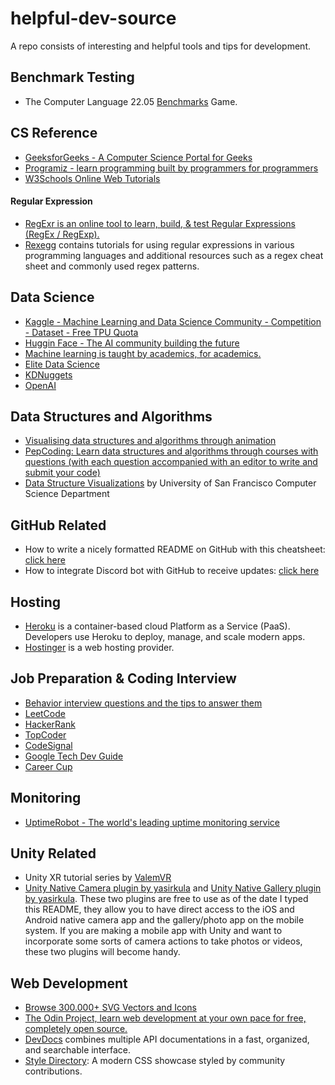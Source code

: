 # helpful-dev-source
A repo consists of interesting and helpful tools and tips for development.

## Benchmark Testing
* The Computer Language 22.05 [Benchmarks](https://benchmarksgame-team.pages.debian.net/benchmarksgame/index.html) Game.

## CS Reference
* [GeeksforGeeks - A Computer Science Portal for Geeks](https://www.geeksforgeeks.org/)
* [Programiz - learn programming built by programmers for programmers](https://www.programiz.com/)
* [W3Schools Online Web Tutorials](https://www.w3schools.com/)

#### Regular Expression
* [RegExr is an online tool to learn, build, & test Regular Expressions (RegEx / RegExp).](https://regexr.com/)
* [Rexegg](https://www.rexegg.com/) contains tutorials for using regular expressions in various programming languages and additional resources such as a regex cheat sheet and commonly used regex patterns.

## Data Science
* [Kaggle - Machine Learning and Data Science Community - Competition - Dataset - Free TPU Quota](https://www.kaggle.com/)
* [Huggin Face - The AI community building the future](https://huggingface.co/)
* [Machine learning is taught by academics, for academics.](https://machinelearningmastery.com/)
* [Elite Data Science](https://elitedatascience.com/)
* [KDNuggets](https://www.kdnuggets.com/)
* [OpenAI](https://openai.com/)

## Data Structures and Algorithms
* [Visualising data structures and algorithms through animation](https://visualgo.net/en)
* [PepCoding: Learn data structures and algorithms through courses with questions (with each question accompanied with an editor to write and submit your code)](https://www.pepcoding.com/resources/)
* [Data Structure Visualizations](https://www.cs.usfca.edu/~galles/visualization/Algorithms.html) by University of San Francisco Computer Science Department

## GitHub Related
* How to write a nicely formatted README on GitHub with this cheatsheet: [click here](https://github.com/adam-p/markdown-here/wiki/Markdown-Cheatsheet)
* How to integrate Discord bot with GitHub to receive updates: [click here](https://gist.github.com/jagrosh/5b1761213e33fc5b54ec7f6379034a22)

## Hosting
* [Heroku](https://www.heroku.com/) is a container-based cloud Platform as a Service (PaaS). Developers use Heroku to deploy, manage, and scale modern apps.
* [Hostinger](https://www.hostinger.com/) is a web hosting provider.

## Job Preparation & Coding Interview
* [Behavior interview questions and the tips to answer them](https://in.indeed.com/career-advice/interviewing/behavioral-interview-questions)
* [LeetCode](https://leetcode.com/)
* [HackerRank](https://www.hackerrank.com/)
* [TopCoder](https://www.topcoder.com/)
* [CodeSignal](https://codesignal.com/)
* [Google Tech Dev Guide](https://techdevguide.withgoogle.com/)
* [Career Cup](https://www.careercup.com/)


## Monitoring
* [UptimeRobot - The world's leading uptime monitoring service](https://uptimerobot.com/)

## Unity Related
* Unity XR tutorial series by [ValemVR](https://www.youtube.com/ValemVR)
* [Unity Native Camera plugin by yasirkula](https://github.com/yasirkula/UnityNativeCamera) and [Unity Native Gallery plugin by yasirkula](https://github.com/yasirkula/UnityNativeGallery). These two plugins are free to use as of the date I typed this README, they allow you to have direct access to the iOS and Android native camera app and the gallery/photo app on the mobile system. If you are making a mobile app with Unity and want to incorporate some sorts of camera actions to take photos or videos, these two plugins will become handy.

## Web Development
* [Browse 300.000+ SVG Vectors and Icons](https://www.svgrepo.com/)
* [The Odin Project, learn web development at your own pace for free, completely open source.](https://www.theodinproject.com/)
* [DevDocs](https://devdocs.io/) combines multiple API documentations in a fast, organized, and searchable interface.
* [Style Directory](https://stylestage.dev/styles/): A modern CSS showcase styled by community contributions.



